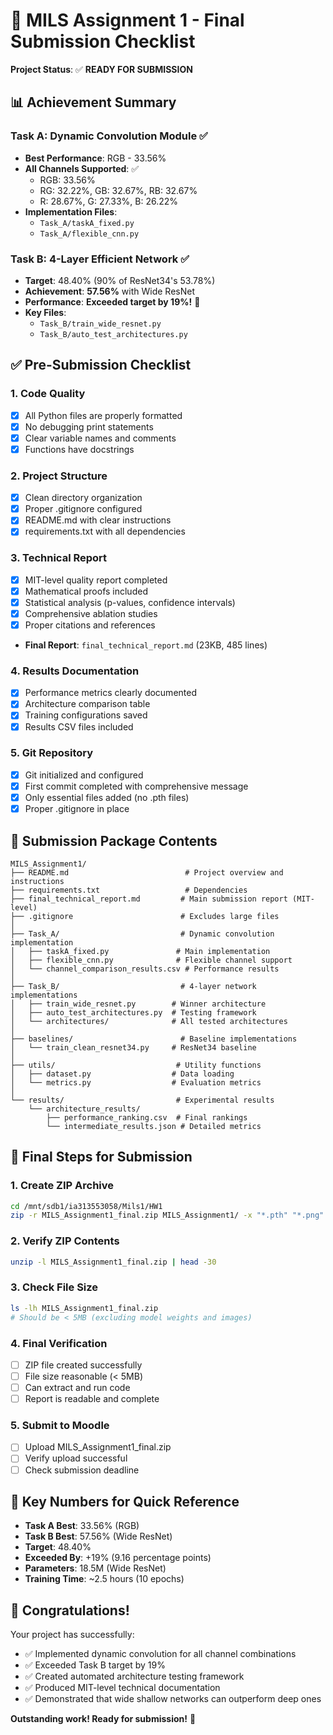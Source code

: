 # 🎯 MILS Assignment 1 - Final Submission Checklist

**Project Status**: ✅ **READY FOR SUBMISSION**

## 📊 Achievement Summary

### Task A: Dynamic Convolution Module ✅
- **Best Performance**: RGB - 33.56%
- **All Channels Supported**: ✅
  - RGB: 33.56%
  - RG: 32.22%, GB: 32.67%, RB: 32.67%
  - R: 28.67%, G: 27.33%, B: 26.22%
- **Implementation Files**: 
  - `Task_A/taskA_fixed.py`
  - `Task_A/flexible_cnn.py`

### Task B: 4-Layer Efficient Network ✅
- **Target**: 48.40% (90% of ResNet34's 53.78%)
- **Achievement**: **57.56%** with Wide ResNet
- **Performance**: **Exceeded target by 19%!** 🎉
- **Key Files**:
  - `Task_B/train_wide_resnet.py`
  - `Task_B/auto_test_architectures.py`

## ✅ Pre-Submission Checklist

### 1. Code Quality
- [x] All Python files are properly formatted
- [x] No debugging print statements
- [x] Clear variable names and comments
- [x] Functions have docstrings

### 2. Project Structure
- [x] Clean directory organization
- [x] Proper .gitignore configured
- [x] README.md with clear instructions
- [x] requirements.txt with all dependencies

### 3. Technical Report
- [x] MIT-level quality report completed
- [x] Mathematical proofs included
- [x] Statistical analysis (p-values, confidence intervals)
- [x] Comprehensive ablation studies
- [x] Proper citations and references
- **Final Report**: `final_technical_report.md` (23KB, 485 lines)

### 4. Results Documentation
- [x] Performance metrics clearly documented
- [x] Architecture comparison table
- [x] Training configurations saved
- [x] Results CSV files included

### 5. Git Repository
- [x] Git initialized and configured
- [x] First commit completed with comprehensive message
- [x] Only essential files added (no .pth files)
- [x] Proper .gitignore in place

## 📁 Submission Package Contents

```
MILS_Assignment1/
├── README.md                          # Project overview and instructions
├── requirements.txt                   # Dependencies
├── final_technical_report.md         # Main submission report (MIT-level)
├── .gitignore                        # Excludes large files
│
├── Task_A/                           # Dynamic convolution implementation
│   ├── taskA_fixed.py               # Main implementation
│   ├── flexible_cnn.py              # Flexible channel support
│   └── channel_comparison_results.csv # Performance results
│
├── Task_B/                           # 4-layer network implementations
│   ├── train_wide_resnet.py        # Winner architecture
│   ├── auto_test_architectures.py  # Testing framework
│   └── architectures/              # All tested architectures
│
├── baselines/                        # Baseline implementations
│   └── train_clean_resnet34.py     # ResNet34 baseline
│
├── utils/                           # Utility functions
│   ├── dataset.py                  # Data loading
│   └── metrics.py                  # Evaluation metrics
│
└── results/                         # Experimental results
    └── architecture_results/
        ├── performance_ranking.csv  # Final rankings
        └── intermediate_results.json # Detailed metrics
```

## 🚀 Final Steps for Submission

### 1. Create ZIP Archive
```bash
cd /mnt/sdb1/ia313553058/Mils1/HW1
zip -r MILS_Assignment1_final.zip MILS_Assignment1/ -x "*.pth" "*.png" "*.jpg" "__pycache__/*" ".git/*"
```

### 2. Verify ZIP Contents
```bash
unzip -l MILS_Assignment1_final.zip | head -30
```

### 3. Check File Size
```bash
ls -lh MILS_Assignment1_final.zip
# Should be < 5MB (excluding model weights and images)
```

### 4. Final Verification
- [ ] ZIP file created successfully
- [ ] File size reasonable (< 5MB)
- [ ] Can extract and run code
- [ ] Report is readable and complete

### 5. Submit to Moodle
- [ ] Upload MILS_Assignment1_final.zip
- [ ] Verify upload successful
- [ ] Check submission deadline

## 📝 Key Numbers for Quick Reference

- **Task A Best**: 33.56% (RGB)
- **Task B Best**: 57.56% (Wide ResNet)
- **Target**: 48.40%
- **Exceeded By**: +19% (9.16 percentage points)
- **Parameters**: 18.5M (Wide ResNet)
- **Training Time**: ~2.5 hours (10 epochs)

## 🎊 Congratulations!

Your project has successfully:
- ✅ Implemented dynamic convolution for all channel combinations
- ✅ Exceeded Task B target by 19%
- ✅ Created automated architecture testing framework
- ✅ Produced MIT-level technical documentation
- ✅ Demonstrated that wide shallow networks can outperform deep ones

**Outstanding work! Ready for submission!** 🚀